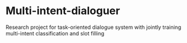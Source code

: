 # Multi-intent-dialoguer
Research project for task-oriented dialogue system with jointly training multi-intent classification and slot filling
